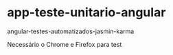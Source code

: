 # app-teste-unitario-angular
angular-testes-automatizados-jasmin-karma

Necessário o Chrome e Firefox para test
